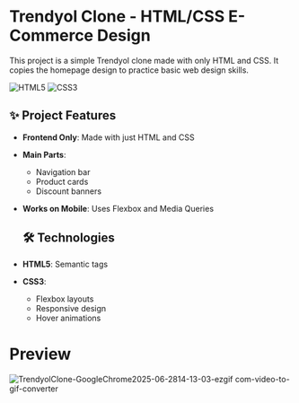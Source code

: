 # Trendyol Clone - HTML/CSS E-Commerce Design
This project is a simple Trendyol clone made with only HTML and CSS. It copies the homepage design to practice basic web design skills.

![HTML5](https://img.shields.io/badge/HTML5-E34F26?logo=html5&logoColor=white)
![CSS3](https://img.shields.io/badge/CSS3-1572B6?logo=css&logoColor=white)

## ✨ Project Features
- **Frontend Only**: Made with just HTML and CSS
- **Main Parts**:
  - Navigation bar
  - Product cards
  - Discount banners
 - **Works on Mobile**: Uses Flexbox and Media Queries

   ## 🛠️ Technologies
- **HTML5**: Semantic tags
- **CSS3**:
  - Flexbox layouts
  - Responsive design
  - Hover animations
  
 # Preview
 
![TrendyolClone-GoogleChrome2025-06-2814-13-03-ezgif com-video-to-gif-converter](https://github.com/user-attachments/assets/d4cb8752-e15b-49cf-b978-ed4680aa5d00)
